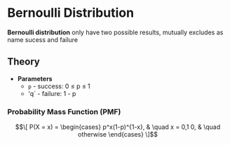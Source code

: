 # Bernoulli Distribution

**Bernoulli distribution** only have two possible results, mutually excludes as name sucess and failure

## Theory

- **Parameters**
  - `p` - success: 0 ≤ p ≤ 1 
  - 'q` - failure: 1 - p


### Probability Mass Function (PMF)

$$\[ P(X = x) = 
    \begin{cases}
      p^x(1-p)^{1-x}, & \quad x = 0,1
      0, & \quad otherwise
    \end{cases}
\]$$
